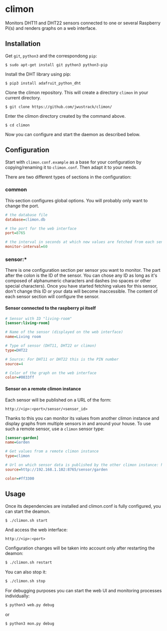 # climon

Monitors DHT11 and DHT22 sensors connected to one or several Raspberry Pi(s) and renders graphs on a web interface.

## Installation

Get `git`, `python3` and the correspondong `pip`:

`$ sudo apt-get install git python3 python3-pip`

Install the DHT library using pip:

`$ pip3 install adafruit_python_dht`

Clone the climon repository. This will create a directory `climon` in your current directory.

`$ git clone https://github.com/jwustrack/climon/`

Enter the climon directory created by the command above.

`$ cd climon`

Now you can configure and start the daemon as described below.

## Configuration

Start with `climon.conf.example` as a base for your configuration by copying/renaming it to `climon.conf`.
Then adapt it to your needs.

There are two different types of sections in the configuration:

### common ###

This⋅section configures global options. You will probably only want to change the port.

```ini
# the database file
database=climon.db

# the port for the web interface
port=8765

# the interval in seconds at which new values are fetched from each sensor
monitor-interval=60
```

### sensor:* ###

There is one configuration section per sensor you want to monitor. The part after the colon is the ID of the sensor. You can chose any ID as long as it's composed of alphanumeric characters and dashes (no spaces or other special characters).
Once you have started fetching values for this sensor, don't change this ID or your data will become inaccessible.
The content of each sensor section will configure the sensor.

#### Sensor connected to the raspberry pi itself ####

```ini
# Sensor with ID "living-room"
[sensor:living-room]

# Name of the sensor (displayed on the web interface)
name=Living room

# Type of sensor (DHT11, DHT22 or climon)
type=DHT22

# Source: For DHT11 or DHT22 this is the PIN number
source=4

# Color of the graph on the web interface
color=#0033ff
```
#### Sensor on a remote climon instance ####

Each sensor will be published on a URL of the form:

`http://<ip>:<port>/sensor/<sensor_id>`

Thanks to this you can monitor its values from another climon instance and display graphs from multiple sensors in and around your house. To use such a remote sensor, use a `climon` sensor type:


```ini
[sensor:garden]
name=Garden

# Get values from a remote climon instance
type=climon

# Url on which sensor data is published by the other climon instance: http://<ip>:<port>/sensor/<sensor_id>
source=http://192.168.1.102:8765/sensor/garden

color=#ff3300
```

## Usage

Once its dependencies are installed and climon.conf is fully configured, you can start the deamon.
```sh
$ ./climon.sh start
```

And access the web interface:

`http://<ip>:<port>`

Configuration changes will be taken into account only after restarting the deamon:

```sh
$ ./climon.sh restart
```
You can also stop it:

```sh
$ ./climon.sh stop
```
For debugging purposes you can start the web UI and monitoring processes individually:

```sh
$ python3 web.py debug
```
or
```sh
$ python3 mon.py debug
```
